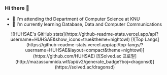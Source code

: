 ### Hi there 👋
  - 🧐 I'm attending thd Department of Computer Science at KNU
  - 🌱 I’m currently learning Database, Data and Computer Communications
<!--
**HUHSAE/HUHSAE** is a ✨ _special_ ✨ repository because its `README.md` (this file) appears on your GitHub profile.

Here are some ideas to get you started:

- 🔭 I’m currently working on ...
- 🌱 I’m currently learning ...
- 👯 I’m looking to collaborate on ...
- 🤔 I’m looking for help with ...
- 💬 Ask me about ...
- 📫 How to reach me: ...
- 😄 Pronouns: ...
- ⚡ Fun fact: ...
-->

<div align="center">
![HUHSAE's GitHub stats](https://github-readme-stats.vercel.app/api?username=HUHSAE&show_icons=true&theme=nightowl)
[![Top Langs](https://github-readme-stats.vercel.app/api/top-langs/?username=HUHSAE&layout=compact&theme=nightowl)](https://github.com/HUHSAE)
[![Solved.ac 프로필](http://mazassumnida.wtf/api/v2/generate_badge?boj=dragonsd)](https://solved.ac/dragonsd)
</div>
  
 

